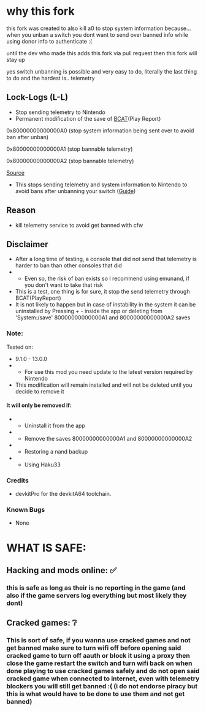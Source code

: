 # why this fork

this fork was created to also kill a0 to stop system information
because... when you unban a switch you dont want to send over banned info while using donor info to authenticate :(   

until the dev who made this adds this fork via pull request then this fork will stay up

yes switch unbanning is possible and very easy to do, literally the last thing to do and the hardest is.. telemetry 


## Lock-Logs  (L-L)
* Stop sending telemetry to Nintendo
* Permanent modification of the save of [BCAT](https://switchbrew.org/wiki/BCAT_services)(Play Report)

0x80000000000000A0 (stop system information being sent over to avoid ban after unban)

0x80000000000000A1 (stop bannable telemetry)

0x80000000000000A2 (stop bannable telemetry)

[Source](https://switchbrew.org/wiki/Flash_Filesystem#System_Savegames)

* This stops sending telemetry and system information to Nintendo to avoid bans after unbanning your switch ([Guide](https://github.com/erew70/SWITCH-UNBAN-GUIDE))

## Reason
* kill telemetry service to avoid get banned with cfw


## Disclaimer
* After a long time of testing, a console that did not send that telemetry is harder to ban than other consoles that did
* * Even so, the risk of ban exists so I recommend using emunand, if you don't want to take that risk
* This is a test, one thing is for sure, it stop the send telemetry through BCAT(PlayReport)
* It is not likely to happen but in case of instability in the system it can be uninstalled by Pressing + - inside the app or deleting from 'System:/save'
80000000000000A1 and 80000000000000A2 saves

### Note:
Tested on:
* 9.1.0 - 13.0.0
* * For use this mod you need update to the latest version required by Nintendo
* This modification will remain installed and will not be deleted until you decide to remove it
#### It will only be removed if:
- - Uninstall it from the app
- - Remove the saves 80000000000000A1 and 80000000000000A2
- - Restoring a nand backup
- - Using Haku33

### Credits
* devkitPro for the devkitA64 toolchain.

### Known Bugs
* None



# WHAT IS SAFE:

## Hacking and mods online: ✅ 
 ### this is safe as long as their is no reporting in the game (and also if the game servers log everything but most likely they dont)

## Cracked games: ❔
  ### This is sort of safe, if you wanna use cracked games and not get banned make sure to turn wifi off before opening said cracked game to turn off aauth or block it using a proxy then close the game restart the switch and turn wifi back on when done playing to use cracked games safely and do not open said cracked game when connected to internet, even with telemetry blockers you will still get banned :( (i do not endorse piracy but this is what would have to be done to use them and not get banned)
